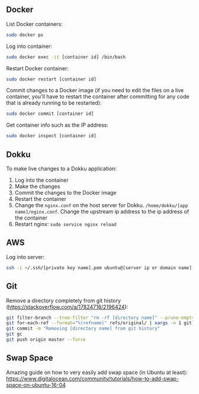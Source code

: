 ## Docker

List Docker containers:

```bash
sudo docker ps
```

Log into container:

```bash
sudo docker exec -it [container id] /bin/bash
```

Restart Docker container:

```bash
sudo docker restart [container id]
```

Commit changes to a Docker image (if you need to edit the files on a live container, you'll have to restart the container after committing for any code that is already running to be restarted):

```bash
sudo docker commit [container id]
```

Get container info such as the IP address:

```bash
sudo docker inspect [container id]
```

## Dokku

To make live changes to a Dokku application:

1. Log into the container
2. Make the changes
3. Commit the changes to the Docker image
4. Restart the container
5. Change the `nginx.conf` on the host server for Dokku. `/home/dokku/[app name]/nginx.conf`. Change the upstream ip address to the ip address of the container
6. Restart nginx: `sudo service nginx reload`

## AWS

Log into server:

```bash
ssh -i ~/.ssh/[private key name].pem ubuntu@[server ip or domain name]
```

## Git

Remove a directory completely from git history (https://stackoverflow.com/a/17824718/2196424):

``` bash
git filter-branch --tree-filter "rm -rf [directory name]" --prune-empty HEAD
git for-each-ref --format="%(refname)" refs/original/ | xargs -n 1 git update-ref -d
git commit -m "Removing [directory name] from git history"
git gc
git push origin master --force
```

## Swap Space

Amazing guide on how to very easily add swap space (in Ubuntu at least): https://www.digitalocean.com/community/tutorials/how-to-add-swap-space-on-ubuntu-16-04
